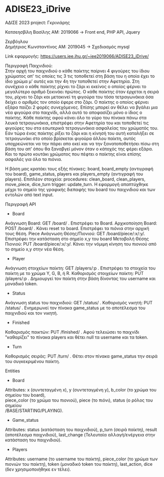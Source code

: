 # ADISE23_iDrive
ΑΔΙΣΕ 2023 project: Γκρινιάρης

Κατσεησβίλη 
Βασίλης
ΑΜ: 2019066 -> Front end, PHP API,  Jquery

Ζερβόγλου  
Δημήτριος Κωνσταντίνος
ΑΜ: 2019045 -> Σχεδιασμός mysql

Link εφαρμογής: https://users.iee.ihu.gr/~iee2019066/ADISE23_iDrive/

Περιγραφή Παιχνιδιού:   
  Στην αρχή του παιχνιδιού ο κάθε παίκτης παίρνει 4 φιγούρες του ίδιου χρώματος απ' τις οποίες τις 3 τις τοποθετεί στη βάση του η οποία έχει το ίδιο χρώμα μ' αυτές και την 4η την τοποθετεί στην Αφετηρία. Στη συνέχεια ο κάθε παίκτης ρίχνει το ζάρι κι εκείνος ο οποίος φέρνει το μεγαλύτερο αριθμό ξεκινάει πρώτος. Ο κάθε παίκτης όταν έρχεται η σειρά του, ρίχνει το ζάρι και μετακινεί τη φιγούρα του τόσα τετραγωνάκια όσα δείχει ο αριθμός τον οποίο έφερε στο ζάρι. Ο παίκτης ο οποίος φέρνει εξάρα παίζει 2 φορές συνεχόμενες. Επίσης μπορεί αν θέλει να βγάλει μια νέα φιγούρα στο παιχνίδι, αλλά αυτό το αποφασίζει μόνο ο ίδιος ο παίκτης. Κάθε παίκτης αφού κάνει όλο το γύρο του πίνακα πάνω στα λευκά τετραγωνάκια, επιστρέφει στην Αφετηρία του και τοποθετεί τις φιγούρες του στα εσωτερικά τετραγωνάκια ασφαλείας του χρώματός του. Εάν τώρα ένας παίκτης ρίξει το ζάρι και η κίνησή του αυτή καταλήξει σε τετραγωνάκι στο οποίο βρίσκεται φιγούρα άλλου παίκτη, αυτός υποχρεώνεται να την πάρει απο εκεί και να την ξανατοποθετήσει πίσω στη βάση του απ' όπου θα ξαναβγεί μόνον όταν ο κάτοχός της φέρει εξάρα. Και το πρώτο κουτάκι χρώματος που πέφτει ο παίκτης είναι επίσης ασφαλές για όλα τα πιόνια.

Η βάση μας κρατάει τους εξής πίνακες:
  board, board_empty (αντιγραφή του board), game_status, players και players_empty (αντιγραφή του players).
Επιπλέον στοιχεία:
  procedures: clean_board, clean_players, move_piece, dice_turn
  trigger: update_turn.
Η εφαρμογή απαπτύχθηκε μέχρι το σημείο της γραφικής διεπαφής του board του παιχνιδιού και των εντολών από text input.

Περιγραφή API

  - Board
  
  Ανάγνωση Board: GET /board/ . Επιστρέφει το Board.
  Αρχικοποίηση Board: POST /board/ . Κάνει reset το board. Επιστρέφει τα πιόνια στην αρχική τους θέση.
  Piece Ανάγνωση Θέσης/Πιονιού: GET /board/piece/:x/:y/. Επιστρέφει την κατάσταση στο σημείο x,y του      board
  Μεταβολή Θέσης Πιονιού: PUT /board/piece/:x/:y/. Κάνει την νόμιμη κίνηση του πιονιού από το σημείο      x,y στην νέα θέση.

  - Player

  Ανάγνωση στοιχείων παίκτη: GET /players/:p . Επιστρέφει τα στοιχεία του παίκτη με το χρώμα Y, G, B, ή 
  R.
  Καθορισμός στοιχείων παίκτη: PUT /players/:p . Δημιουργεί τον παίκτη στην βάση δίνοντας του username    και μοναδικό token.

  - Status

  Ανάγνωση status του παιχνιδιού: GET /status/ .
  Καθορισμός νικητή:  PUT /status/ . Ενημερωνεί τον πίνακα game_status με το αποτέλεσμα του παιχνιδιού    και τον νικητή.

  - Finished

  Καθαρισμός παικτών: PUT /finished/ . Αφού τελειώσει το παιχνίδι "καθαρίζει" το πίνακα players και 
  θέτει null τα username και τα token.

  - Turn

  Καθορισμός σειράς: PUT /turn/ . Θέτει στον πίνακα game_status την σειρά του συγκεκριμένου παίκτη.

  Entities

  - Board

  Attributes: x (συντεταγμένη x), y (συντεταγμένη y), b_color (το χρώμα του σημείου του board),         
  piece_color (το χρώμα του πιονιού), piece (το πιόνι), status (ο ρόλος του σημείου           
  /BASE/STARTING/PLAYING).

  - Game_status

  Attributes: status (κατάσταση του παιχνιδιού), p_turn (σειρά παίκτη), result (αποτέλεσμα παιχνιδιού),
  last_change (Τελευταία αλλαγή/ενέργεια στην κατάσταση του παιχνιδιού).

  - Players
    
  Attributes: username (το username του παίκτη), piece_color (το χρώμα των πιονιών του παίκτη), token     (μοναδικό token του παίκτη), last_action, dice (δεν χρησιμοποιήθηκε εν τέλει).
  
  

  
  
